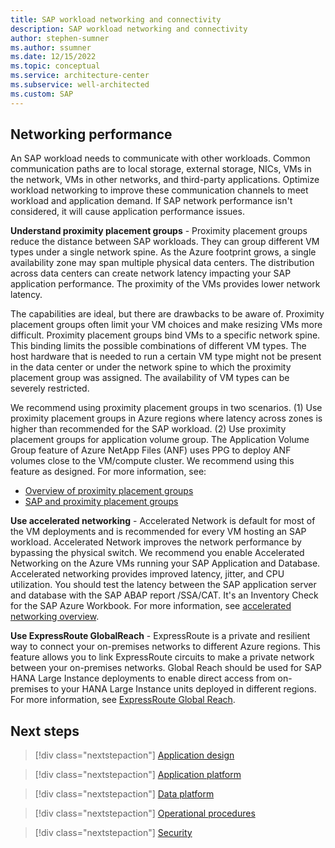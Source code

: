 ```yaml
---
title: SAP workload networking and connectivity
description: SAP workload networking and connectivity
author: stephen-sumner
ms.author: ssumner
ms.date: 12/15/2022
ms.topic: conceptual
ms.service: architecture-center
ms.subservice: well-architected
ms.custom: SAP
---
```


## Networking performance

An SAP workload needs to communicate with other workloads. Common communication paths are to local storage, external storage, NICs, VMs in the network, VMs in other networks, and third-party applications. Optimize workload networking to improve these communication channels to meet workload and application demand. If SAP network performance isn't considered, it will cause application performance issues.

**Understand proximity placement groups** - Proximity placement groups reduce the distance between SAP workloads. They can group different VM types under a single network spine. As the Azure footprint grows, a single availability zone may span multiple physical data centers. The distribution across data centers can create network latency impacting your SAP application performance. The proximity of the VMs provides lower network latency.

The capabilities are ideal, but there are drawbacks to be aware of.
Proximity placement groups often limit your VM choices and make resizing VMs more difficult. Proximity placement groups bind VMs to a specific network spine. This binding limits the possible combinations of different VM types. The host hardware that is needed to run a certain VM type might not be present in the data center or under the network spine to which the proximity placement group was assigned. The availability of VM types can be severely restricted.

We recommend using proximity placement groups in two scenarios. (1) Use proximity placement groups in Azure regions where latency across zones is higher than recommended for the SAP workload. (2) Use proximity placement groups for application volume group. The Application Volume Group feature of Azure NetApp Files (ANF) uses PPG to deploy ANF volumes close to the VM/compute cluster. We recommend using this feature as designed. For more information, see:

- [Overview of proximity placement groups](/azure/virtual-machines/co-location)
- [SAP and proximity placement groups](/azure/virtual-machines/workloads/sap/sap-proximity-placement-scenarios)

**Use accelerated networking** - Accelerated Network is default for most of the VM deployments and is recommended for every VM hosting an SAP workload. Accelerated Network improves the network performance by bypassing the physical switch. We recommend you enable Accelerated Networking on the Azure VMs running your SAP Application and Database. Accelerated networking provides improved latency, jitter, and CPU utilization. You should test the latency between the SAP application server and database with the SAP ABAP report /SSA/CAT. It's an Inventory Check for the SAP Azure Workbook. For more information, see [accelerated networking overview](/azure/virtual-network/accelerated-networking-overview).

**Use ExpressRoute GlobalReach** - ExpressRoute is a private and resilient way to connect your on-premises networks to different Azure regions. This feature allows you to link ExpressRoute circuits to make a private network between your on-premises networks. Global Reach should be used for SAP HANA Large Instance deployments to enable direct access from on-premises to your HANA Large Instance units deployed in different regions. For more information, see [ExpressRoute Global Reach](/azure/expressroute/expressroute-global-reach).

## Next steps

> [!div class="nextstepaction"]
> [Application design](./application-design.md)

> [!div class="nextstepaction"]
> [Application platform](./application-platform.md)

> [!div class="nextstepaction"]
> [Data platform](./data-platform.md)

> [!div class="nextstepaction"]
> [Operational procedures](./operational-procedures.md)

> [!div class="nextstepaction"]
> [Security](./security.md)
